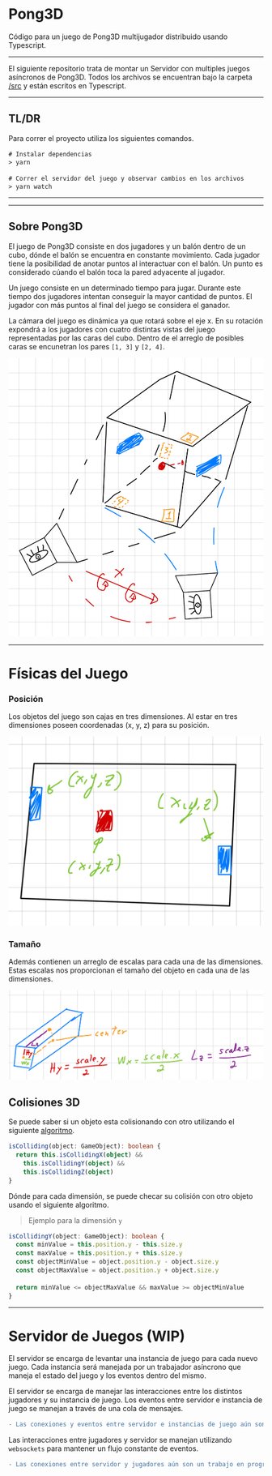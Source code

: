 # Pong3D
Código para un juego de Pong3D multijugador distribuido usando Typescript.

---

El siguiente repositorio trata de montar un Servidor con multiples juegos asíncronos de Pong3D. Todos los archivos se encuentran bajo la carpeta [/src](./src) y están escritos en Typescript.

---

## TL/DR
Para correr el proyecto utiliza los siguientes comandos.

```console
# Instalar dependencias
> yarn

# Correr el servidor del juego y observar cambios en los archivos
> yarn watch
```

---
---

## Sobre Pong3D  

El juego de Pong3D consiste en dos jugadores y un balón dentro de un cubo, dónde el balón se encuentra en constante movimiento. Cada jugador tiene la posibilidad de anotar puntos al interactuar con el balón. Un punto es considerado cúando el balón toca la pared adyacente al jugador.

Un juego consiste en un determinado tiempo para jugar. Durante este tiempo dos jugadores intentan conseguir la mayor cantidad de puntos. El jugador con más puntos al final del juego se considera el ganador.

La cámara del juego es dinámica ya que rotará sobre el eje x. En su rotación expondrá a los jugadores con cuatro distintas vistas del juego representadas por las caras del cubo. Dentro de el arreglo de posibles caras se encunetran los pares `[1, 3]` y `[2, 4]`.  

![Representación de camaras y el juego](./assets/camara-juego.jpeg) 

---

# Físicas del Juego

### Posición  

Los objetos del juego son cajas en tres dimensiones. Al estar en tres dimensiones poseen coordenadas (x, y, z) para su posición.

![Posiciones de los objetos](./assets/objeto-posicion.jpeg)  

### Tamaño  

Además contienen un arreglo de escalas para cada una de las dimensiones. Estas escalas nos proporcionan el tamaño del objeto en cada una de las dimensiones.

![Tamaños de los objetos](./assets/escala-objeto.jpeg)  

## Colisiones 3D

Se puede saber si un objeto esta colisionando con otro utilizando el siguiente [algoritmo](https://developer.mozilla.org/en-US/docs/Games/Techniques/3D_collision_detection#aabb_vs._aabb).

```ts
isColliding(object: GameObject): boolean {
  return this.isCollidingX(object) &&
    this.isCollidingY(object) &&
    this.isCollidingZ(object)
}
```

Dónde para cada dimensión, se puede checar su colisión con otro objeto usando el siguiente algoritmo.

> Ejemplo para la dimensión `y`
```ts
isCollidingY(object: GameObject): boolean {
  const minValue = this.position.y - this.size.y
  const maxValue = this.position.y + this.size.y
  const objectMinValue = object.position.y - object.size.y
  const objectMaxValue = object.position.y + object.size.y

  return minValue <= objectMaxValue && maxValue >= objectMinValue
}
```

---  

# Servidor de Juegos (WIP)

El servidor se encarga de levantar una instancia de juego para cada nuevo juego. Cada instancia será manejada por un trabajador asíncrono que maneja el estado del juego y los eventos dentro del mismo.

El servidor se encarga de manejar las interacciones entre los distintos jugadores y su instancia de juego. Los eventos entre servidor e instancia de juego se manejan a través de una cola de mensajes.

```diff
- Las conexiones y eventos entre servidor e instancias de juego aún son un trabajo en progreso (WIP).
```

Las interacciones entre jugadores y servidor se manejan utilizando `websockets` para mantener un flujo constante de eventos.

```diff
- Las conexiones entre servidor y jugadores aún son un trabajo en progreso (WIP).
```


